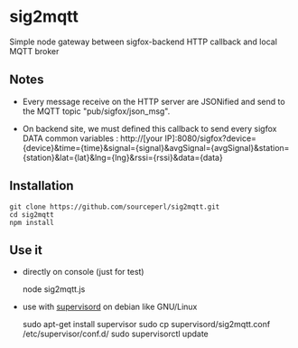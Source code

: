 sig2mqtt
========

Simple node gateway between sigfox-backend HTTP callback and local MQTT broker

## Notes

* Every message receive on the HTTP server are JSONified and send to the MQTT topic "pub/sigfox/json_msg".

* On backend site, we must defined this callback to send every sigfox DATA common variables :
  http://[your IP]:8080/sigfox?device={device}&time={time}&signal={signal}&avgSignal={avgSignal}&station={station}&lat={lat}&lng={lng}&rssi={rssi}&data={data}

## Installation

    git clone https://github.com/sourceperl/sig2mqtt.git
    cd sig2mqtt
    npm install

## Use it

* directly on console (just for test)

    node sig2mqtt.js

* use with [supervisord](http://supervisord.org/) on debian like GNU/Linux

    sudo apt-get install supervisor
    sudo cp supervisord/sig2mqtt.conf /etc/supervisor/conf.d/
    sudo supervisorctl update
